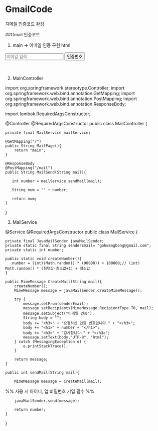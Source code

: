 # GmailCode
지메일 인증코드 완성

##Gmail 인증코드

1. main -> 이메일 인증 구현 html

<!DOCTYPE html>
<html lang="en">
<head>
<meta charset="UTF-8">
<title>이메일 인증 구현하기</title>
</head>
<script
	src="https://ajax.googleapis.com/ajax/libs/jquery/3.4.1/jquery.min.js"></script>
<script type="text/javascript">
	function sendNumber() {
		$("#mail_number").css("display", "block");
		$.ajax({
			url : "/mail",
			type : "post",
			dataType : "json",
			data : {
				"mail" : $("#mail").val()
			},
			success : function(data) {
				alert("인증번호 발송");
				$("#Confirm").attr("value", data);
			}
		});
	}

	function confirmNumber() {
		var number1 = $("#number").val();
		var number2 = $("#Confirm").val();

		if (number1 == number2) {
			alert("인증되었습니다.");
		} else {
			alert("번호가 다릅니다.");
		}
	}
</script>
<body>
	<div id="mail_input" name="mail_input">
		<input type="text" name="mail" id="mail" placeholder="이메일 입력">
		<button type="button" id="sendBtn" name="sendBtn"
			onclick="sendNumber()">인증번호</button>
	</div>
	<br>
	<div id="mail_number" name="mail_number" style="display: none">
		<input type="text" name="number" id="number" placeholder="인증번호 입력">
		<button type="button" name="confirmBtn" id="confirmBtn"
			onclick="confirmNumber()">이메일 인증</button>
	</div>
	<br>
	<input type="text" id="Confirm" name="Confirm" style="display: none"
		value="">
</body>
</html>

2. MainController 

import org.springframework.stereotype.Controller;
import org.springframework.web.bind.annotation.GetMapping;
import org.springframework.web.bind.annotation.PostMapping;
import org.springframework.web.bind.annotation.ResponseBody;

import lombok.RequiredArgsConstructor;

@Controller
@RequiredArgsConstructor
public class MailController {

    private final MailService mailService;

    @GetMapping("/")
    public String MailPage(){
        return "main";
    }

    @ResponseBody
    @PostMapping("/mail")
    public String MailSend(String mail){

       int number = mailService.sendMail(mail);

       String num = "" + number;

       return num;
    }
}


3. MailService

@Service
@RequiredArgsConstructor
public class MailService {

    private final JavaMailSender javaMailSender;
    private static final String senderEmail= "gohwangbong@gmail.com";
    private static int number;

    public static void createNumber(){
       number = (int)(Math.random() * (90000)) + 100000;// (int) Math.random() * (최댓값-최소값+1) + 최소값
    }

    public MimeMessage CreateMail(String mail){
        createNumber();
        MimeMessage message = javaMailSender.createMimeMessage();

        try {
            message.setFrom(senderEmail);
            message.setRecipients(MimeMessage.RecipientType.TO, mail);
            message.setSubject("이메일 인증");
            String body = "";
            body += "<h3>" + "요청하신 인증 번호입니다." + "</h3>";
            body += "<h1>" + number + "</h1>";
            body += "<h3>" + "감사합니다." + "</h3>";
            message.setText(body,"UTF-8", "html");
        } catch (MessagingException e) {
            e.printStackTrace();
        }

        return message;
    }

    public int sendMail(String mail){

        MimeMessage message = CreateMail(mail);


%% 사용 시 아이디, 앱 비밀번호 기입 필수 %%

        javaMailSender.send(message);

        return number;
    }
}
